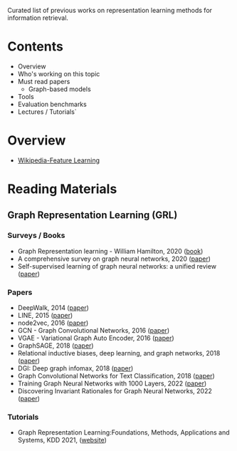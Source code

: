Curated list of previous works on representation learning methods for information retrieval.

# Contents

- Overview
- Who's working on this topic
- Must read papers
  - Graph-based models
- Tools
- Evaluation benchmarks
- Lectures / Tutorials`

# Overview

- [Wikipedia-Feature Learning](https://en.wikipedia.org/wiki/Feature_learning)


# Reading Materials

## Graph Representation Learning (GRL)

### Surveys / Books

- Graph Representation learning - William Hamilton, 2020 ([book](https://www.cs.mcgill.ca/~wlh/grl_book/files/GRL_Book.pdf))
- A comprehensive survey on graph neural networks, 2020 ([paper](https://arxiv.org/pdf/1901.00596.pdf))
- Self-supervised learning of graph neural networks: a unified review ([paper](https://arxiv.org/pdf/2102.10757.pdf))

### Papers

- DeepWalk, 2014 ([paper](https://www.semanticscholar.org/paper/DeepWalk%3A-online-learning-of-social-representations-Perozzi-Al-Rfou/fff114cbba4f3ba900f33da574283e3de7f26c83))
- LINE, 2015 ([paper](https://www.semanticscholar.org/paper/LINE%3A-Large-scale-Information-Network-Embedding-Tang-Qu/0834e74304b547c9354b6d7da6fa78ef47a48fa8))
- node2vec, 2016 ([paper](https://www.semanticscholar.org/paper/node2vec%3A-Scalable-Feature-Learning-for-Networks-Grover-Leskovec/36ee2c8bd605afd48035d15fdc6b8c8842363376))
- GCN - Graph Convolutional Networks, 2016 ([paper](https://www.semanticscholar.org/paper/Semi-Supervised-Classification-with-Graph-Networks-Kipf-Welling/36eff562f65125511b5dfab68ce7f7a943c27478))
- VGAE - Variational Graph Auto Encoder, 2016 ([paper](https://www.semanticscholar.org/paper/Variational-Graph-Auto-Encoders-Kipf-Welling/54906484f42e871f7c47bbfe784a358b1448231f))
- GraphSAGE, 2018 ([paper](https://www.semanticscholar.org/paper/Inductive-Representation-Learning-on-Large-Graphs-Hamilton-Ying/6b7d6e6416343b2a122f8416e69059ce919026ef))
- Relational inductive biases, deep learning, and graph networks, 2018 ([paper](https://arxiv.org/pdf/1806.01261.pdf))
- DGI: Deep graph infomax, 2018 ([paper](https://arxiv.org/pdf/1809.10341))
- Graph Convolutional Networks for Text Classification, 2018 ([paper](https://ojs.aaai.org/index.php/AAAI/article/download/4725/4603))
- Training Graph Neural Networks with 1000 Layers, 2022 ([paper](https://arxiv.org/pdf/2106.07476.pdf))
- Discovering Invariant Rationales for Graph Neural Networks, 2022 ([paper](https://arxiv.org/pdf/2201.12872.pdf))

### Tutorials

- Graph Representation Learning:Foundations, Methods, Applications and Systems, KDD 2021, ([website](https://kdd2021graph.github.io/))
